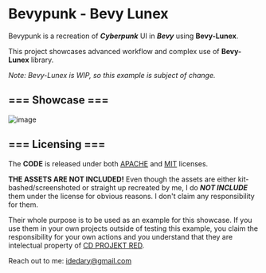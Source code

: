 # Bevypunk - Bevy Lunex

Bevypunk is a recreation of ***Cyberpunk*** UI in ***Bevy*** using **Bevy-Lunex**.

This project showcases advanced workflow and complex use of **Bevy-Lunex** library.

*Note: Bevy-Lunex is WIP, so this example is subject of change.*

## === Showcase ===
![image](https://github.com/IDEDARY/bevy-lunex-cyberpunk/assets/49441831/6ae16864-c566-4180-8ec3-03953dbbc6ec)

## === Licensing ===
The **CODE** is released under both [APACHE](./LICENSE-APACHE) and [MIT](./LICENSE-MIT) licenses.

**THE ASSETS ARE NOT INCLUDED!** Even though the assets are either kit-bashed/screenshoted or straight up recreated by me, I do ***NOT INCLUDE*** them under the license for obvious reasons. I don't claim any responsibility for them.

Their whole purpose is to be used as an example for this showcase. If you use them in your own projects outside of testing this example, you claim the responsibility for your own actions and you understand that they are intelectual property of [CD PROJEKT RED](https://www.cdprojekt.com/en/).

Reach out to me: idedary@gmail.com
